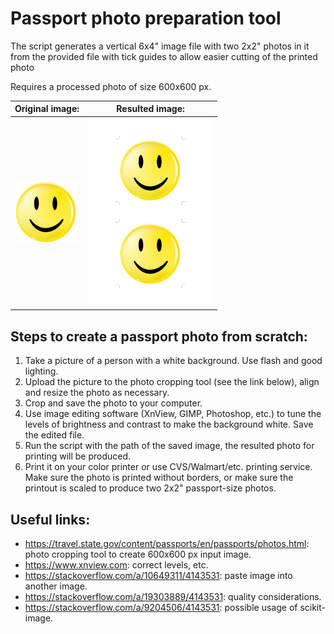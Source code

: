 # Passport photo preparation tool

The script generates a vertical 6x4" image file with two 2x2" photos in it from the provided file with tick guides to allow easier cutting of the printed photo

Requires a processed photo of size 600x600 px.

| Original image: | Resulted image:      |
|-----------------|----------------------|
| <img src="photo.jpg" width="100"> | <img src="photo_6x4in.jpg" width="200"> |



## Steps to create a passport photo from scratch:
1. Take a picture of a person with a white background. Use flash and good lighting.
2. Upload the picture to the photo cropping tool (see the link below), align and resize the photo as necessary.
3. Crop and save the photo to your computer.
4. Use image editing software (XnView, GIMP, Photoshop, etc.) to tune the levels of brightness and contrast to make the background white. Save the edited file.
5. Run the script with the path of the saved image, the resulted photo for printing will be produced.
6. Print it on your color printer or use CVS/Walmart/etc. printing service. Make sure the photo is printed without borders, or make sure the printout is scaled to produce two 2x2" passport-size photos.


## Useful links:
- https://travel.state.gov/content/passports/en/passports/photos.html: photo cropping tool to create 600x600 px input image.
- https://www.xnview.com: correct levels, etc.
- https://stackoverflow.com/a/10649311/4143531: paste image into another image.
- https://stackoverflow.com/a/19303889/4143531: quality considerations.
- https://stackoverflow.com/a/9204506/4143531: possible usage of scikit-image.
